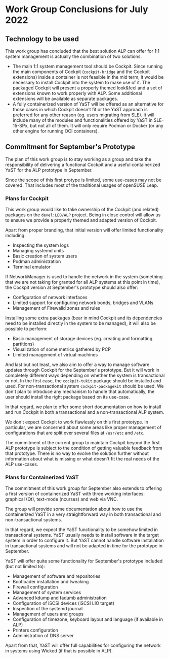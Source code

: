 # Work Group Conclusions for July 2022

## Technology to be used

This work group has concluded that the best solution ALP can offer for 1:1 system management is
actually the combination of two solutions.

* The main 1:1 system management tool should be Cockpit. Since running the main components
of Cockpit (`cockpit-bridge` and the Cockpit extensions) inside a container is not feasible in the
mid term, it would be necessary to install Cockpit into the system to make use of it. The packaged
Cockpit will present a properly themed look&feel and a set of extensions known to work properly
with ALP. Some additional extensions will be available as separate packages.
* A fully containerized version of YaST will be offered as an alternative for those cases in which
Cockpit doesn't fit or the YaST approach is preferred for any other reason (eg. users migrating
from SLE). It will include many of the modules and functionalities offered by YaST in SLE-15-SPx,
but not all of them. It will only require Podman or Docker (or any other engine for running OCI
containers).

## Commitment for September's Prototype

The plan of this work group is to stay working as a group and take the responsibility of delivering
a functional Cockpit and a useful containerized YaST for the ALP prototype in September.

Since the scope of this first protype is limited, some use-cases may not be covered. That includes
most of the traditional usages of openSUSE Leap.

### Plans for Cockpit

This work group would like to take ownership of the Cockpit (and related) packages on the
`devel:LEO/ALP` project. Being in close control will allow us to ensure we provide a properly themed
and adapted version of Cockpit.

Apart from proper branding, that initial version will offer limited functionality including:

* Inspecting the system logs
* Managing systemd units
* Basic creation of system users
* Podman administration
* Terminal emulator

If NetworkManager is used to handle the network in the system (something that we are not taking for
granted for all ALP systems at this point in time), the Cockpit version at September's prototype
should also offer:

* Configuration of network interfaces
* Limited support for configuring network bonds, bridges and VLANs
* Management of Firewalld zones and rules

Installing some extra packages (bear in mind Cockpit and its dependencies need to be installed
directly in the system to be managed), it will also be possible to perform:

* Basic management of storage devices (eg. creating and formatting partitions)
* Visualization of some metrics gathered by PCP
* Limited management of virtual machines

And last but not least, we also aim to offer a way to manage software updates through Cockpit for
the September's prototype. But it will work in completely different ways depending on whether the
system is transactional or not. In the first case, the `cockpit-tukit` package should be installed
and used. For non-transactional system `cockpit-packagekit` should be used. We don't plan to
introduce any mechanism to handle that automatically, the user should install the right package
based on its use-case.

In that regard, we plan to offer some short documentation on how to install and run Cockpit in both
a transactional and a non-transactional ALP system.

We don't expect Cockpit to work flawlessly on this first prototype. In particular, we are concerned
about some areas like proper management of configurations that are split over several files at
`/usr/etc` and `/etc`.

The commitment of the current group to maintain Cockpit beyond the first ALP prototype is subject to
the condition of getting valuable feedback from that prototype. There is no way to evolve the
solution further without information about what is missing or what doesn't fit the real needs of the
ALP use-cases.

### Plans for Containerized YaST

The commitment of this work group for September also extends to offering a first version of
containerized YaST with three working interfaces: graphical (Qt), text-mode (ncurses) and web via
VNC.

The group will provide some documentation about how to use the containerized YaST in a very
straightforward way in both transactional and non-transactional systems.

In that regard, we expect the YaST functionality to be somehow limited in transactional systems.
YaST usually needs to install software in the target system in order to configure it. But YaST
cannot handle software installation in transactional systems and will not be adapted in time for
the prototype in September.

YaST will offer quite some functionality for September's prototype included (but not limited to):

* Management of software and repositories
* Bootloader installation and tweaking
* Firewall configuration
* Management of system services
* Advanced kdump and fadumb administration
* Configuration of iSCSI devices (iSCSI LIO target)
* Inspection of the systemd journal
* Management of users and groups
* Configuration of timezone, keyboard layout and language (if available in ALP)
* Printers configuration
* Administration of DNS server

Apart from that, YaST will offer full capabilities for configuring the network in systems using
Wicked (if that is possible in ALP).
